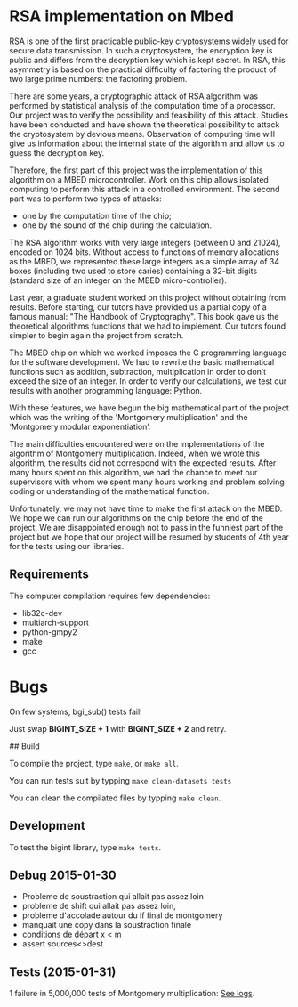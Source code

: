 # RSA implementation on Mbed

RSA is one of the first practicable public-key cryptosystems widely used for 
secure data transmission. In such a cryptosystem, the encryption key is public
and differs from the decryption key which is kept secret. In RSA, this 
asymmetry is based on the practical difficulty of factoring the product of two
large prime numbers: the factoring problem. 

There are some years, a cryptographic attack of RSA algorithm was performed by 
statistical analysis of the computation time of a processor. Our project was to
verify the possibility and feasibility of this attack. Studies have been 
conducted and have shown the theoretical possibility to attack the 
cryptosystem by devious means. Observation of computing time will give us 
information about the internal state of the algorithm and allow us to guess the
decryption key.

Therefore, the first part of this project was the implementation of this 
algorithm on a MBED microcontroller. Work on this chip allows isolated 
computing to perform this attack in a controlled environment. The second part 
was to perform two types of attacks: 
 - one by the computation time of the chip;
 - one by the sound of the chip during the calculation.

The RSA algorithm works with very large integers (between 0 and 21024), encoded
on 1024 bits. Without access to functions of memory allocations as the MBED, we
represented these large integers as a simple array of 34 boxes (including two 
used to store caries) containing a 32-bit digits (standard size of an integer 
on the MBED micro-controller).

Last year, a graduate student worked on this project without obtaining from 
results. Before starting, our tutors have provided us a partial copy of a 
famous manual: "The Handbook of Cryptography". This book gave us the 
theoretical algorithms functions that we had to implement.  Our tutors found 
simpler to begin again the project from scratch.

The MBED chip on which we worked imposes the C programming language for the 
software development. We had to rewrite the basic mathematical functions such 
as addition, subtraction, multiplication in order to don’t exceed the size of 
an integer. In order to verify our calculations, we test our results with 
another programming language: Python.

With these features, we have begun the big mathematical part of the project 
which was the writing of the 'Montgomery multiplication' and the ‘Montgomery 
modular exponentiation’.

The main difficulties encountered were on the implementations of the algorithm 
of Montgomery multiplication. Indeed, when we wrote this algorithm, the results
did not correspond with the expected results. After many hours spent on this 
algorithm, we had the chance to meet our supervisors with whom we spent many 
hours working and problem solving coding or understanding of the mathematical 
function.

Unfortunately, we may not have time to make the first attack on the MBED. We 
hope we can run our algorithms on the chip before the end of the project. We 
are disappointed enough not to pass in the funniest part of the project but we
hope that our project will be resumed by students of 4th year for the tests 
using our libraries.



## Requirements

The computer compilation requires few dependencies:
 - lib32c-dev
 - multiarch-support
 - python-gmpy2
 - make
 - gcc


# Bugs

On few systems, bgi_sub() tests fail!

Just swap **BIGINT_SIZE + 1** with **BIGINT_SIZE + 2** and retry.


## Build

To compile the project, type ```make```, or ```make all```.

You can run tests suit by typping ```make clean-datasets tests```

You can clean the compilated files by typping ```make clean```.


## Development

To test the bigint library, type ```make tests```.


## Debug 2015-01-30

 - Probleme de soustraction qui allait pas assez loin
 - probleme de shift qui allait pas assez loin, 
 - probleme d'accolade autour du if final de montgomery
 - manquait une copy dans la soustraction finale
 - conditions de départ x < m 
 - assert sources<>dest


## Tests (2015-01-31)

1 failure in 5,000,000 tests of Montgomery multiplication:
[See logs](logs/tests.20150131.log).
